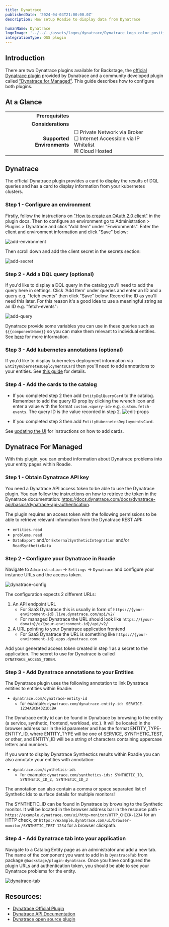 ```yaml
---
title: Dynatrace
publishedDate: '2024-04-04T21:00:00.0Z'
description: How setup Roadie to display data from Dynatrace

humanName: Dynatrace
logoImage: '../../../assets/logos/dynatrace/Dynatrace_Logo_color_positive_vertical.webp'
integrationType: OSS plugin
---
```


## Introduction

There are two Dynatrace plugins available for Backstage, the [official Dynatrace plugin](https://github.com/Dynatrace/backstage-plugin) provided by Dynatrace and a 
community developed plugin called ["Dynatrace for Managed"](https://github.com/Dynatrace/backstage-plugin). This guide
describes how to configure both plugins.

## At a Glance
| | |
|---: | --- |
| **Prerequisites** |  |
| **Considerations** |  |
| **Supported Environments** | ☐ Private Network via Broker <br /> ☐ Internet Accessible via IP Whitelist <br /> ☒ Cloud Hosted |

## Dynatrace

The official Dynatrace plugin provides a card to display the results of DQL queries and has a card to display information
from your kubernetes clusters.

### Step 1 - Configure an environment

Firstly, follow the instructions on ["How to create an OAuth 2.0 client"](https://github.com/Dynatrace/backstage-plugin/tree/main#add-dynatrace-environment-connection) in the plugin docs.
Then to configure an environment go to Administration > Plugins > Dynatrace and click "Add Item" under "Environments". Enter
the client and environment information and click "Save" below:

![add-environment](./add-environment.webp)

Then scroll down and add the client secret in the secrets section:

![add-secret](./add-secret.webp)

### Step 2 - Add a DQL query (optional)

If you'd like to display a DQL query in the catalog you'll need to add the query here in settings. Click 'Add Item' under
queries and enter an ID and a query e.g. "fetch events" then click "Save" below. Record the ID as you'll need this later. 
For this reason it's a good idea to use a meaningful string as an ID e.g. "fetch-events":

![add-query](./add-query.webp)

Dynatrace provide some variables you can use in these queries such as  `${{componentName}}` so you can make them relevant
to individual entities. See [here](https://github.com/Dynatrace/backstage-plugin/tree/main#custom-queries) for more information.

### Step 3 - Add kubernetes annotations (optional)

If you'd like to display kubernetes deployment information via `EntityKubernetesDeploymentsCard` then you'll need to add
annotations to your entities. See [this guide](https://github.com/Dynatrace/backstage-plugin/tree/main#kubernetes-use-case) for details.

### Step 4 - Add the cards to the catalog

* If you completed step 2 then add `EntityDqlQueryCard` to the catalog. Remember to add the query ID prop by clicking the
wrench icon and enter a value with the format `custom.<query-id>` e.g. `custom.fetch-events`. The query ID is the value
recorded in step 2.
  ![edit-props](./edit-props.webp)

* If you completed step 3 then add `EntityKubernetesDeploymentsCard`.

See [updating the UI](/docs/details/updating-the-ui/) for instructions on how to add cards.

## Dynatrace For Managed

With this plugin, you can embed information about Dynatrace problems into your entity pages within Roadie.

### Step 1 - Obtain Dynatrace API key

You need a Dynatrace API access token to be able to use the Dynatrace plugin. You can follow the instructions on how to retrieve the token in the Dynatrace documentation: https://docs.dynatrace.com/docs/dynatrace-api/basics/dynatrace-api-authentication. 

The plugin requires an access token with the following permissions to be able to retrieve relevant information from the Dynatrace REST API:
* `entities.read`
* `problems.read`
* `DataExport` and/or `ExternalSyntheticIntegration` and/or `ReadSyntheticData`


### Step 2 - Configure your Dynatrace in Roadie

Navigate to `Administration` -> `Settings` -> `Dynatrace` and configure your instance URLs and the access token.


![dynatrace-config](./dynatrace-config.webp)

The configuration expects 2 different URLs:
1. An API endpoint URL
    * For SaaS Dynatrace this is usually in form of `https://{your-environment-id}.live.dynatrace.com/api/v2/`
    * For managed Dynatrace the URL should look like `https://{your-domain}/e/{your-environment-id}/api/v2/`
2. A URL pointing to your Dynatrace application frontend
    * For SaaS Dynatrace the URL is something like `https://{your-environment-id}.apps.dynatrace.com`

Add your generated access token created in step 1 as a secret to the application. The secret to use for Dynatrace is called `DYNATRACE_ACCESS_TOKEN`. 


### Step 3 - Add Dynatrace annotations to your Entities

The Dynatrace plugin uses the following annotation to link Dynatrace entities to entities within Roadie: 
* `dynatrace.com/dynatrace-entity-id`
  * for example: `dynatrace.com/dynatrace-entity-id: SERVICE-1234ABCD4321DCBA`

The Dynatrace entity id can be found in Dynatrace by browsing to the entity (a service, synthetic, frontend, workload, etc.). It will be located in the browser address bar in the id parameter and has the format ENTITY_TYPE-ENTITY_ID, where ENTITY_TYPE will be one of SERVICE, SYNTHETIC_TEST, or other, and ENTITY_ID will be a string of characters containing uppercase letters and numbers. 

If you want to display Dynatrace Synthectics results within Roadie you can also annotate your entities with annotation:
* `dynatrace.com/synthetics-ids`
  * for example: `dynatrace.com/synthetics-ids: SYNTHETIC_ID, SYNTHETIC_ID_2, SYNTHETIC_ID_3`

The annotation can also contain a comma or space separated list of Synthetic Ids to surface details for multiple monitors!

The SYNTHETIC_ID can be found in Dynatrace by browsing to the Synthetic monitor. It will be located in the browser address bar in the resource path - `https://example.dynatrace.com/ui/http-monitor/HTTP_CHECK-1234` for an HTTP check, or `https://example.dynatrace.com/ui/browser-monitor/SYNTHETIC_TEST-1234` for a browser clickpath.


### Step 4 - Add Dynatrace tab into your application

Navigate to a Catalog Entity page as an administrator and add a new tab. The name of the component you want to add in is  `DynatraceTab` from package `@backstage/plugin-dynatrace`. Once you have configured the plugin URLs and authentication token, you should be able to see your Dynatrace problems for the entity.

![dynatrace-tab](./dynatrace-tab.webp)



## Resources:
* [Dynatrace Official Plugin](https://github.com/Dynatrace/backstage-plugin)
* [Dynatrace API Documentation](https://docs.dynatrace.com/docs/dynatrace-api/basics)
* [Dynatrace open source plugin](https://github.com/backstage/community-plugins/tree/main/workspaces/dynatrace/plugins/dynatrace)
